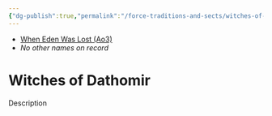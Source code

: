 ```yaml
---
{"dg-publish":true,"permalink":"/force-traditions-and-sects/witches-of-dathomir/","tags":["faction","unfinished"],"noteIcon":"saber1"}
---
```


- [When Eden Was Lost (Ao3)](https://archiveofourown.org/works/19334440/chapters/45992584)
- *No other names on record*
# Witches of Dathomir
Description